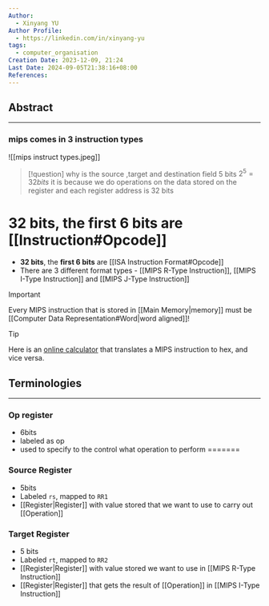 ```yaml
---
Author:
  - Xinyang YU
Author Profile:
  - https://linkedin.com/in/xinyang-yu
tags:
  - computer_organisation
Creation Date: 2023-12-09, 21:24
Last Date: 2024-09-05T21:38:16+08:00
References: 
---
```

## Abstract
---

### mips comes in 3 instruction types 
![[mips instruct types.jpeg]]

>[!question] why is the source ,target and destination field 5 bits 
>$2^5 = 32bits$
>it is because we do operations on the data stored on the register and each register address is 32 bits 



**32 bits**, the **first 6 bits** are [[Instruction#Opcode]]
=======
- **32 bits**, the **first 6 bits** are [[ISA Instruction Format#Opcode]]
- There are 3 different format types - [[MIPS R-Type Instruction]], [[MIPS I-Type Instruction]] and [[MIPS J-Type Instruction]]

>[!important]
> Every MIPS instruction that is stored in [[Main Memory|memory]] must be [[Computer Data Representation#Word|word aligned]]!

>[!tip]
> Here is an [online calculator](http://mipsconverter.com/instruction.html) that translates a MIPS instruction to hex, and vice versa.




## Terminologies
---
### Op register 
- 6bits 
- labeled as op
- used to specify to the control what operation to perform 
=======
### Source Register 
- 5bits
- Labeled `rs`, mapped to `RR1`
- [[Register|Register]] with value stored that we want to use to carry out [[Operation]]
### Target Register
- 5 bits
- Labeled `rt`, mapped to `RR2`
- [[Register|Register]] with value stored we want to use in [[MIPS R-Type Instruction]]
- [[Register|Register]] that gets the result of [[Operation]] in [[MIPS I-Type Instruction]]



